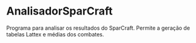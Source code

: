 # AnalisadorSparCraft
Programa para analisar os resultados do SparCraft. Permite a geração de tabelas Lattex e médias dos combates.
